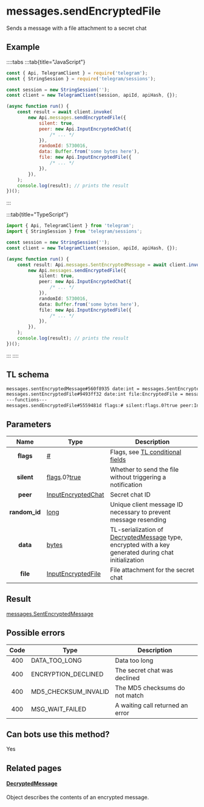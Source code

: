 # messages.sendEncryptedFile

Sends a message with a file attachment to a secret chat

## Example

::::tabs
:::tab{title="JavaScript"}

```js
const { Api, TelegramClient } = require('telegram');
const { StringSession } = require('telegram/sessions');

const session = new StringSession('');
const client = new TelegramClient(session, apiId, apiHash, {});

(async function run() {
    const result = await client.invoke(
        new Api.messages.sendEncryptedFile({
            silent: true,
            peer: new Api.InputEncryptedChat({
                /* ... */
            }),
            randomId: 5730016,
            data: Buffer.from('some bytes here'),
            file: new Api.InputEncryptedFile({
                /* ... */
            }),
        }),
    );
    console.log(result); // prints the result
})();
```

:::

:::tab{title="TypeScript"}

```ts
import { Api, TelegramClient } from 'telegram';
import { StringSession } from 'telegram/sessions';

const session = new StringSession('');
const client = new TelegramClient(session, apiId, apiHash, {});

(async function run() {
    const result: Api.messages.SentEncryptedMessage = await client.invoke(
        new Api.messages.sendEncryptedFile({
            silent: true,
            peer: new Api.InputEncryptedChat({
                /* ... */
            }),
            randomId: 5730016,
            data: Buffer.from('some bytes here'),
            file: new Api.InputEncryptedFile({
                /* ... */
            }),
        }),
    );
    console.log(result); // prints the result
})();
```

:::
::::

## TL schema

```txt
messages.sentEncryptedMessage#560f8935 date:int = messages.SentEncryptedMessage;
messages.sentEncryptedFile#9493ff32 date:int file:EncryptedFile = messages.SentEncryptedMessage;
---functions---
messages.sendEncryptedFile#5559481d flags:# silent:flags.0?true peer:InputEncryptedChat random_id:long data:bytes file:InputEncryptedFile = messages.SentEncryptedMessage;
```

## Parameters

|     Name      | Type                                                                                                                              | Description                                                                                                                                             |
| :-----------: | --------------------------------------------------------------------------------------------------------------------------------- | ------------------------------------------------------------------------------------------------------------------------------------------------------- |
|   **flags**   | [#](https://core.telegram.org/type/%23)                                                                                           | Flags, see [TL conditional fields](https://core.telegram.org/mtproto/TL-combinators#conditional-fields)                                                 |
|  **silent**   | [flags](https://core.telegram.org/mtproto/TL-combinators#conditional-fields).0?[true](https://core.telegram.org/constructor/true) | Whether to send the file without triggering a notification                                                                                              |
|   **peer**    | [InputEncryptedChat](https://core.telegram.org/type/InputEncryptedChat)                                                           | Secret chat ID                                                                                                                                          |
| **random_id** | [long](https://core.telegram.org/type/long)                                                                                       | Unique client message ID necessary to prevent message resending                                                                                         |
|   **data**    | [bytes](https://core.telegram.org/type/bytes)                                                                                     | TL-serialization of [DecryptedMessage](https://core.telegram.org/type/DecryptedMessage) type, encrypted with a key generated during chat initialization |
|   **file**    | [InputEncryptedFile](https://core.telegram.org/type/InputEncryptedFile)                                                           | File attachment for the secret chat                                                                                                                     |

## Result

[messages.SentEncryptedMessage](https://core.telegram.org/type/messages.SentEncryptedMessage)

## Possible errors

| Code | Type                 | Description                      |
| :--: | -------------------- | -------------------------------- |
| 400  | DATA_TOO_LONG        | Data too long                    |
| 400  | ENCRYPTION_DECLINED  | The secret chat was declined     |
| 400  | MD5_CHECKSUM_INVALID | The MD5 checksums do not match   |
| 400  | MSG_WAIT_FAILED      | A waiting call returned an error |

## Can bots use this method?

Yes

## Related pages

#### [DecryptedMessage](https://core.telegram.org/type/DecryptedMessage)

Object describes the contents of an encrypted message.

